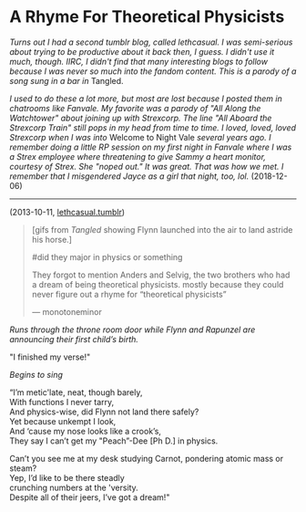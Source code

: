 # A Rhyme For Theoretical Physicists

*Turns out I had a second tumblr blog, called lethcasual. 
I was semi-serious about trying to be productive about it back then, I guess. 
I didn't use it much, though. IIRC, I didn't find that many interesting blogs to follow
because I was never so much into the fandom content. This is a parody of a song sung in a bar in* Tangled.

*I used to do these a lot more, but most are lost because I posted them in chatrooms like Fanvale.
My favorite was a parody of "All Along the Watchtower" about joining up with Strexcorp.
The line "All Aboard the Strexcorp Train" still pops in my head from time to time. I loved, loved, 
loved Strexcorp when I was into* Welcome to Night Vale *several years ago. I remember doing a little RP session on my 
first night in Fanvale where I was a Strex employee where threatening to give Sammy a heart monitor, courtesy of Strex.
She "noped out." It was great. That was how we met. I remember that I misgendered Jayce as a girl that night, too, lol.*
(2018-12-06)

----

(2013-10-11, [lethcasual.tumblr](https://lethcasual.tumblr.com/post/63764975226/the-absolute-funniest-posts-monotoneminor))

>[gifs from *Tangled* showing Flynn launched into the air to land astride his horse.]
>
>#did they major in physics or something
>
>They forgot to mention Anders and Selvig, the two brothers who had a dream of being theoretical physicists. mostly because they could never figure out a rhyme for “theoretical physicists”
>
> &mdash; monotoneminor

*Runs through the throne room door while Flynn and Rapunzel are announcing their first child’s birth.*

"I finished my verse!"

*Begins to sing*

“I’m metic'late, neat, though barely,  
With functions I never tarry,  
And physics-wise, did Flynn not land there safely?  
Yet because unkempt I look,  
And ‘cause my nose looks like a crook’s,  
They say I can’t get my "Peach”-Dee [Ph D.] in physics.  

Can’t you see me at my desk studying Carnot, pondering atomic mass or steam?  
Yep, I’d like to be there steadly  
crunching numbers at the 'versity.  
Despite all of their jeers, I’ve got a dream!"  
